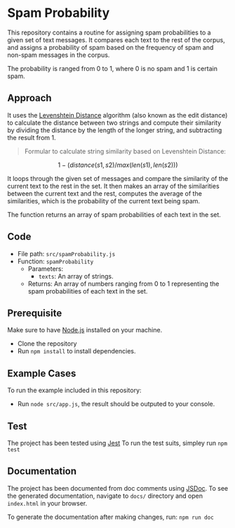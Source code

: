 # Spam Probability

This repository contains a routine for assigning spam probabilities to a given set of text messages. It compares each text to the rest of the corpus, and assigns a probability of spam based on the frequency of spam and non-spam messages in the corpus.

The probability is ranged from 0 to 1, where 0 is no spam and 1 is certain spam.

## Approach

It uses the [Levenshtein Distance](https://en.wikipedia.org/wiki/Levenshtein_distance) algorithm (also known as the edit distance) to calculate the distance between two strings and compute their similarity by dividing the distance by the length of the longer string, and subtracting the result from 1.

> Formular to calculate string similarity based on Levenshtein Distance:

```math
1 - (distance(s1, s2) / max(len(s1), len(s2)))
```

It loops through the given set of messages and compare the similarity of the current text to the rest in the set. It then makes an array of the similarities between the current text and the rest, computes the average of the similarities, which is the probability of the current text being spam.

The function returns an array of spam probabilities of each text in the set.

## Code

- File path: `src/spamProbability.js`
- Function: `spamProbability`
  - Parameters:
    - `texts`: An array of strings.
  - Returns: An array of numbers ranging from 0 to 1 representing the spam probabilities of each text in the set.

## Prerequisite

Make sure to have [Node.js](http://nodejs.org) installed on your machine.

- Clone the repository
- Run `npm install` to install dependencies.

## Example Cases

To run the example included in this repository:

- Run `node src/app.js`, the result should be outputed to your console.

## Test

The project has been tested using [Jest](https://github.com/facebook/jest)
To run the test suits, simpley run `npm test`

## Documentation

The project has been documented from doc comments using [JSDoc](https://jsdoc.app). To see the generated documentation, navigate to `docs/` directory and open `index.html` in your browser.

To generate the documentation after making changes, run:
`npm run doc`
